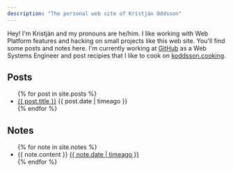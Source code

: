 ```yaml
---
description: "The personal web site of Kristján Oddsson"
---
```


Hey! I'm Kristján and my pronouns are he/him. I like working with Web Platform features and hacking on small projects like this web site. You'll find some posts and notes here. I'm currently working at [GitHub](https://github.com/koddsson) as a Web Systems Engineer and post recipies that I like to cook on [koddsson.cooking](http://koddsson.cooking).

## Posts

<ul class="items">
  {% for post in site.posts %}
    <li>
      <a href="{{ post.url }}">{{ post.title }}</a>
      <time>{{ post.date | timeago }}</time>
    </li>
  {% endfor %}
</ul>

## Notes

<ul class="items">
  {% for note in site.notes %}
    <li>
      {{ note.content }}
      <a href="{{ note.url }}">{{ note.date | timeago }}</a>
    </li>
  {% endfor %}
</ul>
